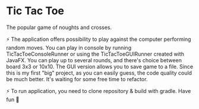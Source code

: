 # Tic Tac Toe

The popular game of noughts and crosses. 

⚡
The application offers possibility to play against the computer performing random moves.
You can play in console by running TicTacToeConsoleRunner or using the TicTacToeGUIRunner created with JavaFX. 
You can play up to several rounds, and there's choice between board 3x3 or 10x10. The GUI version allows you to save game to a file.
Since this is my first "big" project, as you can easily guess, the code quality could be much better.
It's waiting for some free time to refactor.

⚡
To run application, you need to clone repository & build with gradle. Have fun 👋 